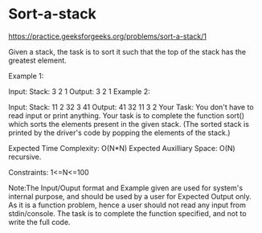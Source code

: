 # Sort-a-stack
https://practice.geeksforgeeks.org/problems/sort-a-stack/1

Given a stack, the task is to sort it such that the top of the stack has the greatest element.

Example 1:

Input:
Stack: 3 2 1
Output: 3 2 1
Example 2:

Input:
Stack: 11 2 32 3 41
Output: 41 32 11 3 2
Your Task: 
You don't have to read input or print anything. Your task is to complete the function sort() which sorts the elements present in the given stack. (The sorted stack is printed by the driver's code by popping the elements of the stack.)

Expected Time Complexity: O(N*N)
Expected Auxilliary Space: O(N) recursive.

Constraints:
1<=N<=100

Note:The Input/Ouput format and Example given are used for system's internal purpose, and should be used by a user for Expected Output only. As it is a function problem, hence a user should not read any input from stdin/console. The task is to complete the function specified, and not to write the full code.
